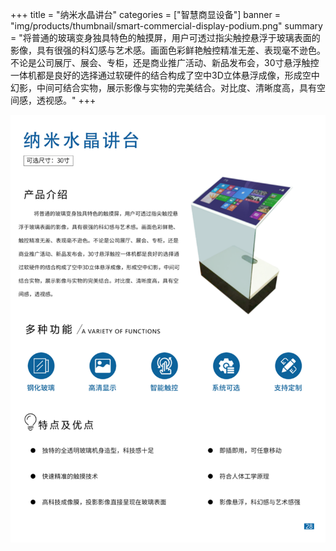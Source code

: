 +++
title = "纳米水晶讲台"
categories = ["智慧商显设备"]
banner = "img/products/thumbnail/smart-commercial-display-podium.png"
summary = "将普通的玻璃变身独具特色的触摸屏，用户可透过指尖触控悬浮于玻璃表面的影像，具有很强的科幻感与艺术感。画面色彩鲜艳触控精准无差、表现毫不逊色。不论是公司展厅、展会、专柜，还是商业推广活动、新品发布会，30寸悬浮触控一体机都是良好的选择通过软硬件的结合构成了空中3D立体悬浮成像，形成空中幻影，中间可结合实物，展示影像与实物的完美结合。对比度、清晰度高，具有空间感，透视感。"
+++

![alt](35.png)

